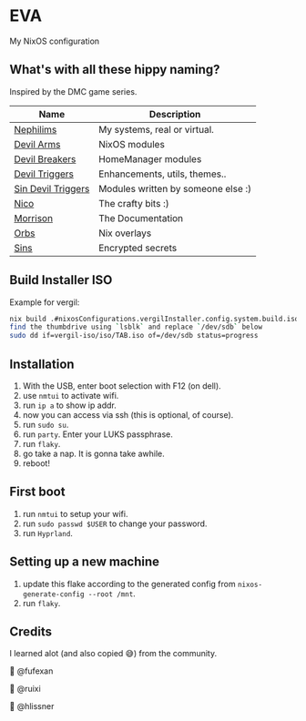 # EVA

My NixOS configuration

## What's with all these hippy naming?

Inspired by the DMC game series.

| Name                                     | Description                        |
| ---------------------------------------- | ---------------------------------- |
| [Nephilims](nephilims)                   | My systems, real or virtual.       |
| [Devil Arms](devil-arms)                 | NixOS modules                      |
| [Devil Breakers](devil-breakers)         | HomeManager modules                |
| [Devil Triggers](devil-triggers)         | Enhancements, utils, themes..      |
| [Sin Devil Triggers](sin-devil-triggers) | Modules written by someone else :) |
| [Nico](devil-triggers/nico)              | The crafty bits :)                 |
| [Morrison](morrison)                     | The Documentation                  |
| [Orbs](orbs)                             | Nix overlays                       |
| [Sins](sins)                             | Encrypted secrets                  |

## Build Installer ISO

Example for vergil:
``` sh
nix build .#nixosConfigurations.vergilInstaller.config.system.build.isoImage -o vergil-iso
find the thumbdrive using `lsblk` and replace `/dev/sdb` below
sudo dd if=vergil-iso/iso/TAB.iso of=/dev/sdb status=progress
```

## Installation
1. With the USB, enter boot selection with F12 (on dell).
2. use `nmtui` to activate wifi.
3. run `ip a` to show ip addr.
4. now you can access via ssh (this is optional, of course).
5. run `sudo su`.
6. run `party`. Enter your LUKS passphrase.
7. run `flaky`.
8. go take a nap. It is gonna take awhile.
9. reboot! 

## First boot
1. run `nmtui` to setup your wifi.
2. run `sudo passwd $USER` to change your password.
3. run `Hyprland`.

## Setting up a new machine
1. update this flake according to the generated config from `nixos-generate-config --root /mnt`.
2. run `flaky`.


##  Credits
I learned alot (and also copied 😅) from the community.

🙇 @fufexan

🙇 @ruixi

🙇 @hlissner


